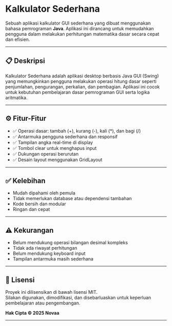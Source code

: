 # Kalkulator Sederhana

Sebuah aplikasi kalkulator GUI sederhana yang dibuat menggunakan bahasa pemrograman **Java**. Aplikasi ini dirancang untuk memudahkan pengguna dalam melakukan perhitungan matematika dasar secara cepat dan efisien.

---

## 📋 Deskripsi

Kalkulator Sederhana adalah aplikasi desktop berbasis Java GUI (Swing) yang memungkinkan pengguna melakukan operasi hitung dasar seperti penjumlahan, pengurangan, perkalian, dan pembagian. Aplikasi ini cocok untuk kebutuhan pembelajaran dasar pemrograman GUI serta logika aritmatika.

---

## ⚙️ Fitur-Fitur

- ✅ Operasi dasar: tambah (+), kurang (-), kali (*), dan bagi (/)
- ✅ Antarmuka pengguna sederhana dan responsif
- ✅ Tampilan angka real-time di display
- ✅ Tombol clear untuk menghapus input
- ✅ Dukungan operasi berurutan
- ✅ Desain layout menggunakan GridLayout

---

## ✅ Kelebihan

- Mudah dipahami oleh pemula
- Tidak memerlukan database atau dependensi tambahan
- Kode bersih dan modular
- Ringan dan cepat

---

## ⚠️ Kekurangan

- Belum mendukung operasi bilangan desimal kompleks
- Tidak ada riwayat perhitungan
- Belum mendukung keyboard input
- Tampilan antarmuka masih sederhana

---

## 📄 Lisensi

Proyek ini dilisensikan di bawah lisensi MIT.  
Silakan digunakan, dimodifikasi, dan disebarluaskan untuk keperluan pembelajaran atau pengembangan.

**Hak Cipta © 2025 Novaa**

---


